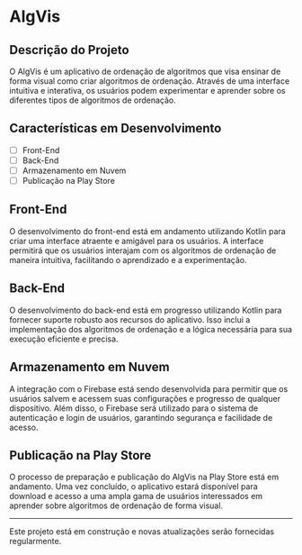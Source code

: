 # AlgVis

## Descrição do Projeto

O AlgVis é um aplicativo de ordenação de algoritmos que visa ensinar de forma visual como criar algoritmos de ordenação. Através de uma interface intuitiva e interativa, os usuários podem experimentar e aprender sobre os diferentes tipos de algoritmos de ordenação.

## Características em Desenvolvimento

- [ ] Front-End
- [ ] Back-End
- [ ] Armazenamento em Nuvem
- [ ] Publicação na Play Store

## Front-End

O desenvolvimento do front-end está em andamento utilizando Kotlin para criar uma interface atraente e amigável para os usuários. A interface permitirá que os usuários interajam com os algoritmos de ordenação de maneira intuitiva, facilitando o aprendizado e a experimentação.

## Back-End

O desenvolvimento do back-end está em progresso utilizando Kotlin para fornecer suporte robusto aos recursos do aplicativo. Isso inclui a implementação dos algoritmos de ordenação e a lógica necessária para sua execução eficiente e precisa.

## Armazenamento em Nuvem

A integração com o Firebase está sendo desenvolvida para permitir que os usuários salvem e acessem suas configurações e progresso de qualquer dispositivo. Além disso, o Firebase será utilizado para o sistema de autenticação e login de usuários, garantindo segurança e facilidade de acesso.

## Publicação na Play Store

O processo de preparação e publicação do AlgVis na Play Store está em andamento. Uma vez concluído, o aplicativo estará disponível para download e acesso a uma ampla gama de usuários interessados em aprender sobre algoritmos de ordenação de forma visual.

---

Este projeto está em construção e novas atualizações serão fornecidas regularmente.
